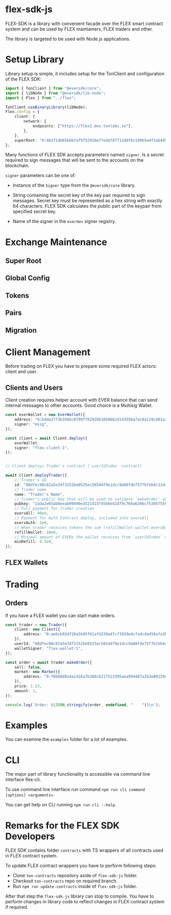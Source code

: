 # flex-sdk-js

FLEX-SDK is a library with convenient facade over the FLEX smart contract system
and can be used by FLEX maintainers, FLEX traders and other.

The library is targeted to be used with Node.js applications.

# Setup Library

Library setup is simple, it includes setup for the TonClient and configuration of the FLEX SDK:

```ts
import { TonClient } from "@eversdk/core";
import { libNode } from "@eversdk/lib-node";
import { Flex } from "../flex";

TonClient.useBinaryLibrary(libNode);
Flex.config = {
    client: {
        network: {
            endpoints: ["https://flex2.dev.tonlabs.io"],
        },
    },
    superRoot: "0:402f14b65b6b7af9752910e77eabf8f71240f6c190b5e4f1ab4d56c09954b723",
};
```

Many functions of FLEX SDK accepts parameters named `signer`.
Is a secret required to sign messages that will be sent to the accounts on the blockchain.

`signer` parameters can be one of:

- Instance of the `Signer` type from the `@eversdk/core` library.

- String containing the secret key of the key pair required to sign messages.
  Secret key must be represented as a hex string with exactly 64 characters.
  FLEX SDK calculates the public part of the keypair from specified secret key.

- Name of the signer in the `everdev` signer registry. 


# Exchange Maintenance

## Super Root

## Global Config

## Tokens

## Pairs

## Migration

# Client Management

Before trading on FLEX you have to prepare some required FLEX actors: client and user.

## Clients and Users

Client creation requires helper account with EVER balance that can send internal
messages to other accounts. Good choice is a Multisig Wallet. 

```ts
const everWallet = new EverWallet({
    address: "0:b4da2773b3566c8799ff8292bb1058662d143556a7ac8a129c481a38657cbd33",
    signer: "msig",
});

const client = await Client.deploy({
    everWallet,
    signer: "flex-client-1",
});


// Client deploys Trader's contract (`userIdIndex` contract)

await client.deployTrader({
    // Trader's ID
    id: "88dfec98c82a5e34f3152be0525ec58544f9e1dcc9a88fde75f7b7eb4c31d4b5",
    // Trader name
    name: "Trader's Name",
    // Trader's public key that will be used to validate `makeOrder` and `cancelOrder` operations
    pubkey: "2ada2e65ab8eeab09490e3521415f45b6e42df9c760a639bcf53957550b25a16",
    // Full payment for Trader creation
    eversAll: 40e9,
    // Payment for Auth Contract deploy, included into eversAll
    eversAuth: 1e9,
    // When trader receives tokens the sum (refillWallet-wallet.eversBalance) is additionally sent to this wallet from `userIdIndex` contract
    refillWallet: 10e9,
    // Minimal amount of EVERs the wallet receives from `userIdIndex` contract when a trade happens (when the wallet receives tokens)  if the wallet's balance > refillWallet
    minRefill: 0.1e9,
});

```

## FLEX Wallets

# Trading

## Orders

If you have a FLEX wallet you can start make orders.

```ts
const trader = new Trader({
    client: new Client({
        address: "0:ae6cb924f28a5b95f61afd239ad7cf3920edcfadcda456afa3b2dea7c9da31a8",
    }),
    userId: "88dfec98c82a5e34f3152be0525ec58544f9e1dcc9a88fde75f7b7eb4c31d4b5",
    walletSigner: "flex-wallet-1",
});

const order = await trader.makeOrder({
    sell: false,
    market: new Market({
        address: "0:f0bb8d8a4a1416a7b380cb217513395aea994487a2b3e80129c136184def8bb4",
    }),
    price: 1.23,
    amount: 1,
});

console.log(`Order: ${JSON.stringify(order, undefined, "    ")}\n`);
```

# Examples

You can examine the `examples` folder for a lot of examples. 

# CLI

The major part of library functionality is accessible via command line interface flex-cli.

To use command line interface run command `npm run cli command [options] <arguments>`.

You can get help on CLI running `npm run cli --help`.

# Remarks for the FLEX SDK Developers

FLEX SDK contains folder `contracts` with TS wrappers of all contracts used in 
FLEX contract system.

To update FLEX contract wrappers you have to perform following steps:

- Clone `ton-contracts` repository aside of `flex-sdk-js` folder.
- Checkout `ton-contracts` repo on required branch.
- Run `npm run update-contracts` inside of `flex-sdk-js` folder.

After that step the `flex-sdk-js` library can stop to compile.
You have to perform changes in library code to reflect changes in 
FLEX contract system if required.


